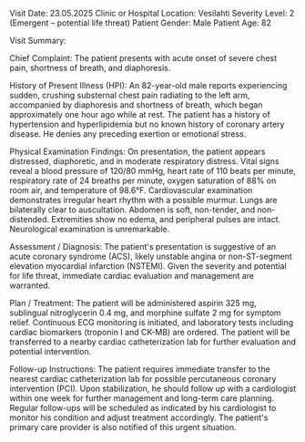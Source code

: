 Visit Date: 23.05.2025
Clinic or Hospital Location: Vesilahti
Severity Level: 2 (Emergent – potential life threat)
Patient Gender: Male
Patient Age: 82

Visit Summary:

Chief Complaint: The patient presents with acute onset of severe chest pain, shortness of breath, and diaphoresis.

History of Present Illness (HPI): An 82-year-old male reports experiencing sudden, crushing substernal chest pain radiating to the left arm, accompanied by diaphoresis and shortness of breath, which began approximately one hour ago while at rest. The patient has a history of hypertension and hyperlipidemia but no known history of coronary artery disease. He denies any preceding exertion or emotional stress.

Physical Examination Findings: On presentation, the patient appears distressed, diaphoretic, and in moderate respiratory distress. Vital signs reveal a blood pressure of 120/80 mmHg, heart rate of 110 beats per minute, respiratory rate of 24 breaths per minute, oxygen saturation of 88% on room air, and temperature of 98.6°F. Cardiovascular examination demonstrates irregular heart rhythm with a possible murmur. Lungs are bilaterally clear to auscultation. Abdomen is soft, non-tender, and non-distended. Extremities show no edema, and peripheral pulses are intact. Neurological examination is unremarkable.

Assessment / Diagnosis: The patient's presentation is suggestive of an acute coronary syndrome (ACS), likely unstable angina or non-ST-segment elevation myocardial infarction (NSTEMI). Given the severity and potential for life threat, immediate cardiac evaluation and management are warranted.

Plan / Treatment: The patient will be administered aspirin 325 mg, sublingual nitroglycerin 0.4 mg, and morphine sulfate 2 mg for symptom relief. Continuous ECG monitoring is initiated, and laboratory tests including cardiac biomarkers (troponin I and CK-MB) are ordered. The patient will be transferred to a nearby cardiac catheterization lab for further evaluation and potential intervention.

Follow-up Instructions: The patient requires immediate transfer to the nearest cardiac catheterization lab for possible percutaneous coronary intervention (PCI). Upon stabilization, he should follow up with a cardiologist within one week for further management and long-term care planning. Regular follow-ups will be scheduled as indicated by his cardiologist to monitor his condition and adjust treatment accordingly. The patient's primary care provider is also notified of this urgent situation.